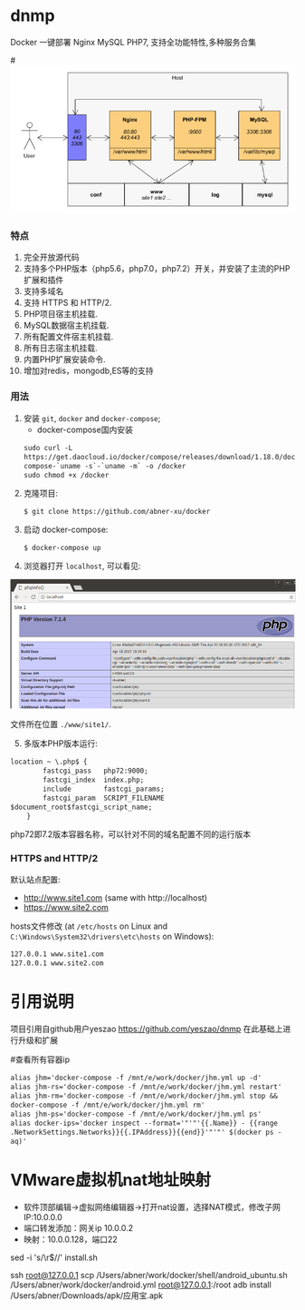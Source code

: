 # dnmp
Docker 一键部署 Nginx MySQL PHP7, 支持全功能特性,多种服务合集

#![Demo Image](./dnmp.png)

### 特点
1. 完全开放源代码
2. 支持多个PHP版本（php5.6，php7.0，php7.2）开关，并安装了主流的PHP扩展和插件
3. 支持多域名
4. 支持 HTTPS 和 HTTP/2.
5. PHP项目宿主机挂载.
6. MySQL数据宿主机挂载.
7. 所有配置文件宿主机挂载.
8. 所有日志宿主机挂载.
9. 内置PHP扩展安装命令.
10. 增加对redis，mongodb,ES等的支持



### 用法
1. 安装 `git`, `docker` and `docker-compose`;
    - docker-compose国内安装
    ```
    sudo curl -L https://get.daocloud.io/docker/compose/releases/download/1.18.0/docker-compose-`uname -s`-`uname -m` -o /docker
    sudo chmod +x /docker
    ```
2. 克隆项目:
    ```
    $ git clone https://github.com/abner-xu/docker
    ```
3. 启动 docker-compose:
    ```
    $ docker-compose up
    ```
4. 浏览器打开 `localhost`, 可以看见:

![Demo Image](snapshot.png)

文件所在位置 `./www/site1/`.

5. 多版本PHP版本运行:
```angular2html
location ~ \.php$ {
        fastcgi_pass   php72:9000;
        fastcgi_index  index.php;
        include        fastcgi_params;
        fastcgi_param  SCRIPT_FILENAME  $document_root$fastcgi_script_name;
    }
```
php72即7.2版本容器名称，可以针对不同的域名配置不同的运行版本

### HTTPS and HTTP/2
默认站点配置:
* http://www.site1.com (same with http://localhost)
* https://www.site2.com

 hosts文件修改 (at `/etc/hosts` on Linux and `C:\Windows\System32\drivers\etc\hosts` on Windows):
```
127.0.0.1 www.site1.com
127.0.0.1 www.site2.com
```
# 引用说明
项目引用自github用户yeszao  https://github.com/yeszao/dnmp 在此基础上进行升级和扩展


#查看所有容器ip
```
alias jhm='docker-compose -f /mnt/e/work/docker/jhm.yml up -d'
alias jhm-rs='docker-compose -f /mnt/e/work/docker/jhm.yml restart'
alias jhm-rm='docker-compose -f /mnt/e/work/docker/jhm.yml stop && docker-compose -f /mnt/e/work/docker/jhm.yml rm'
alias jhm-ps='docker-compose -f /mnt/e/work/docker/jhm.yml ps'
alias docker-ips='docker inspect --format='"'"'{{.Name}} - {{range .NetworkSettings.Networks}}{{.IPAddress}}{{end}}'"'"' $(docker ps -aq)'
```

# VMware虚拟机nat地址映射
- 软件顶部编辑->虚拟网络编辑器->打开nat设置，选择NAT模式，修改子网IP:10.0.0.0
- 端口转发添加：网关ip 10.0.0.2
- 映射：10.0.0.128，端口22


sed -i 's/\r$//' install.sh

ssh root@127.0.0.1
scp /Users/abner/work/docker/shell/android_ubuntu.sh /Users/abner/work/docker/android.yml root@127.0.0.1:/root
adb install /Users/abner/Downloads/apk/应用宝.apk